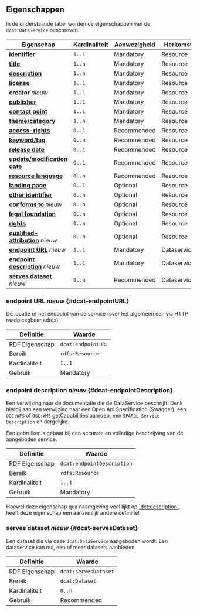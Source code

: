 ## Eigenschappen

In de onderstaande tabel worden de eigenschappen van de `dcat:DataService` beschreven.

| **Eigenschap**                                                                     | Kardinaliteit | Aanwezigheid | Herkomst    |
| ---------------------------------------------------------------------------------- | ------------- | ------------ | ----------- |
| [**identifier**](#dct-identifier)                                                  | `1..1`        | Mandatory    | Resource    |
| [**title**](#dct-title)                                                            | `1..n`        | Mandatory    | Resource    |
| [**description**](#dct-description)                                                | `1..n`        | Mandatory    | Resource    |
| [**license**](#dct-license)                                                        | `1..1`        | Mandatory    | Resource    |
| [**creator**](#dct-creator) <em class="new">nieuw</em>                             | `1..1`        | Mandatory    | Resource    |
| [**publisher**](#dct-publisher)                                                    | `1..1`        | Mandatory    | Resource    |
| [**contact point**](#dcat-contactPoint)                                            | `1..1`        | Mandatory    | Resource    |
| [**theme/category**](#dcat-theme)                                                  | `1..n`        | Mandatory    | Resource    |
| [**access-rights**](#dct-accessRights)                                             | `0..1`        | Recommended  | Resource    |
| [**keyword/tag**](#dcat-keyword)                                                   | `0..n`        | Recommended  | Resource    |
| [**release date**](#dct-issued)                                                    | `0..1`        | Recommended  | Resource    |
| [**update/modification date**](#dct-modified)                                      | `0..1`        | Recommended  | Resource    |
| [**resource language**](#dct-language)                                             | `0..n`        | Recommended  | Resource    |
| [**landing page**](#dcat-landingPage)                                              | `0..1`        | Optional     | Resource    |
| [**other identifier**](#adms-identifier)                                           | `0..n`        | Optional     | Resource    |
| [**conforms to**](#dct-conformsTo) <em class="new">nieuw</em>                      | `0..n`        | Optional     | Resource    |
| [**legal foundation**](#donl-grondslag)                                            | `0..n`        | Optional     | Resource    |
| [**rights**](#rights)                                                              | `0..n`        | Optional     | Resource    |
| [**qualified-attribution**](#prov-qualifiedAttribution) <em class="new">nieuw</em> | `0..n`        | Optional     | Resource    |
| [**endpoint URL**](#dcat-endpointURL) <em class="new">nieuw</em>                   | `1..1`        | Mandatory    | Dataservice |
| [**endpoint description**](#dcat-endpointDescription) <em class="new">nieuw</em>   | `1..1`        | Mandatory    | Dataservice |
| [**serves dataset**](#dcat-servesDataset) <em class="new">nieuw</em>               | `0..n`        | Recommended  | Dataservice |

### endpoint URL <em class="new">nieuw</em> {#dcat-endpointURL} 

De locatie of het endpoint van de service (over het algemeen een via HTTP raadpleegbaar adres).

| Definitie      | Waarde             |
| -------------- | ------------------ |
| RDF Eigenschap | `dcat:endpointURL` |
| Bereik         | `rdfs:Resource`    |
| Kardinaliteit  | `1..1`             |
| Gebruik        | Mandatory          |

### endpoint description <em class="new">nieuw</em> {#dcat-endpointDescription}

Een verwijzing naar de documentatie die de DataService beschrijft. Denk hierbij aan een verwijzing naar een Open Api
Specification (Swagger), een `OGC:WFS` of `OGC:WMS` getCapabilities aanroep, een `SPARQL Service Description` en 
dergelijke.

Een gebruiker is gebaat bij een accurate en volledige beschrijving van de aangeboden service.

| Definitie      | Waarde                     |
| -------------- | -------------------------- |
| RDF Eigenschap | `dcat:endpointDescription` |
| Bereik         | `rdfs:Resource`            |
| Kardinaliteit  | `1..1`                     |
| Gebruik        | Mandatory                  |

<aside class="note">
Hoewel deze eigenschap qua naamgeving veel lijkt op <a href="#dct-description">`dct:description`</a>, heeft deze 
eigenschap een aanzienlijk andere definitie!
</aside>

### serves dataset <em class="new">nieuw</em> {#dcat-servesDataset}

Een dataset die via deze `dcat:DataService` aangeboden wordt. Een dataservice kan nul, een of meer datasets aanbieden.

| Definitie      | Waarde               |
| -------------- | -------------------- |
| RDF Eigenschap | `dcat:servesDataset` |
| Bereik         | `dcat:Dataset`       |
| Kardinaliteit  | `0..n`               |
| Gebruik        | Recommended          |
